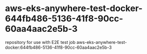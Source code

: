 # aws-eks-anywhere-test-docker-644fb486-5136-41f8-90cc-60aa4aac2e5b-3
repository for use with E2E test job aws-eks-anywhere-test-docker:644fb486-5136-41f8-90cc-60aa4aac2e5b-3
